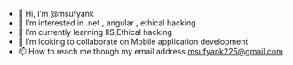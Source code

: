- 👋 Hi, I’m @msufyank
- 👀 I’m interested in .net , angular , ethical hacking
- 🌱 I’m currently learning IIS,Ethical hacking
- 💞️ I’m looking to collaborate on Mobile application development
- 📫 How to reach me though my email address msufyank225@gmail.com

<!---
msufyank/msufyank is a ✨ special ✨ repository because its `README.md` (this file) appears on your GitHub profile.
You can click the Preview link to take a look at your changes.
--->
